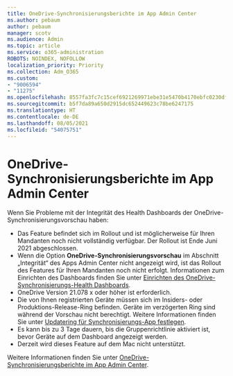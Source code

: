 ```yaml
---
title: OneDrive-Synchronisierungsberichte im App Admin Center
ms.author: pebaum
author: pebaum
manager: scotv
ms.audience: Admin
ms.topic: article
ms.service: o365-administration
ROBOTS: NOINDEX, NOFOLLOW
localization_priority: Priority
ms.collection: Adm_O365
ms.custom:
- "9006594"
- "11275"
ms.openlocfilehash: 8557fa3fc7c15cef6921269971ebe31e5470b4170ebfc0230dfb9e36b1a03076
ms.sourcegitcommit: b5f7da89a650d2915dc652449623c78be6247175
ms.translationtype: HT
ms.contentlocale: de-DE
ms.lasthandoff: 08/05/2021
ms.locfileid: "54075751"
---
```

# <a name="onedrive-sync-reports-in-the-app-admin-center"></a>OneDrive-Synchronisierungsberichte im App Admin Center

Wenn Sie Probleme mit der Integrität des Health Dashboards der OneDrive-Synchronisierungsvorschau haben:

- Das Feature befindet sich im Rollout und ist möglicherweise für Ihren Mandanten noch nicht vollständig verfügbar. Der Rollout ist Ende Juni 2021 abgeschlossen.
- Wenn die Option **OneDrive-Synchronisierungsvorschau** im Abschnitt „Integrität“ des Apps Admin Center nicht angezeigt wird, ist das Rollout des Features für Ihren Mandanten noch nicht erfolgt. Informationen zum Einrichten des Dashboards finden Sie unter [Einrichten des OneDrive-Synchronisierungs-Health Dashboards](/OneDrive/sync-health#set-up-the-onedrive-sync-health-dashboard).
- OneDrive Version 21.078 x oder höher ist erforderlich.
- Die von Ihnen registrierten Geräte müssen sich im Insiders- oder Produktions-Release-Ring befinden. Geräte im verzögerten Ring sind während der Vorschau nicht berechtigt. Weitere Informationen finden Sie unter [Updatering für Synchronisierungs-App festlegen](/OneDrive/use-group-policy#set-the-sync-app-update-ring).
- Es kann bis zu 3 Tage dauern, bis die Gruppenrichtlinie aktiviert ist, bevor Geräte auf dem Dashboard angezeigt werden.
- Derzeit wird dieses Feature auf dem Mac nicht unterstützt.

Weitere Informationen finden Sie unter [OneDrive-Synchronisierungsberichte im App Admin Center](/OneDrive/sync-health).
